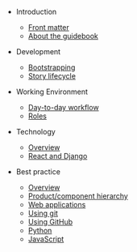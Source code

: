 * Introduction

  * [Front matter](index.md)
  * [About the guidebook](about.md)

* Development

  * [Bootstrapping](bootstrapping.md)
  * [Story lifecycle](storylifecycle.md)

* Working Environment

  * [Day-to-day workflow](workflow.md)
  * [Roles](roles.md)

* Technology

  * [Overview](technology/overview.md)
  * [React and Django](technology/react.md)

* Best practice

  * [Overview](bestpractice/overview.md)
  * [Product/component hierarchy](bestpractice/hierarchy.md)
  * [Web applications](bestpractice/webapps.md)
  * [Using git](bestpractice/git.md)
  * [Using GitHub](bestpractice/github.md)
  * [Python](bestpractice/python.md)
  * [JavaScript](bestpractice/javascript.md)
